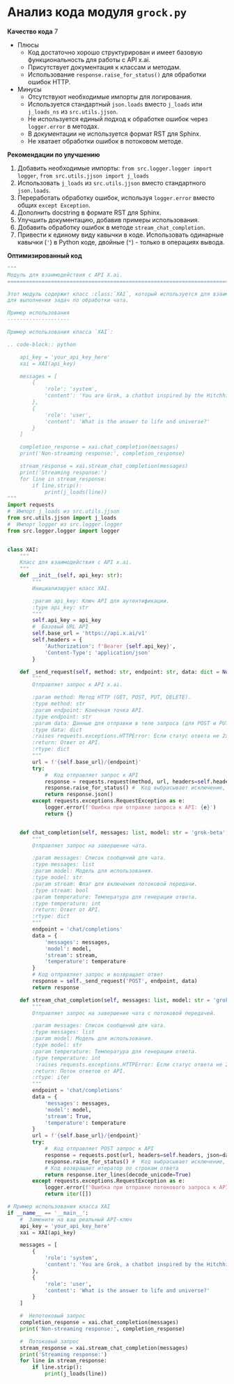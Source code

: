 # Анализ кода модуля `grock.py`

**Качество кода**
7
- Плюсы
    - Код достаточно хорошо структурирован и имеет базовую функциональность для работы с API x.ai.
    - Присутствует документация к классам и методам.
    - Использование `response.raise_for_status()` для обработки ошибок HTTP.
- Минусы
    - Отсутствуют необходимые импорты для логирования.
    - Используется стандартный `json.loads` вместо `j_loads` или `j_loads_ns` из `src.utils.jjson`.
    - Не используется единый подход к обработке ошибок через `logger.error` в методах.
    - В документации не используется формат RST для Sphinx.
    - Не хватает обработки ошибок в потоковом методе.

**Рекомендации по улучшению**

1.  Добавить необходимые импорты: `from src.logger.logger import logger`, `from src.utils.jjson import j_loads`
2.  Использовать `j_loads` из `src.utils.jjson` вместо стандартного `json.loads`.
3.  Переработать обработку ошибок, используя `logger.error` вместо общих `except Exception`.
4.  Дополнить docstring в формате RST для Sphinx.
5.  Улучшить документацию, добавив примеры использования.
6.  Добавить обработку ошибок в методе `stream_chat_completion`.
7.  Привести к единому виду кавычки в коде. Использовать одинарные кавычки (`'`) в Python коде, двойные (`"`) - только в операциях вывода.

**Оптимизированный код**

```python
"""
Модуль для взаимодействия с API X.ai.
=========================================================================================

Этот модуль содержит класс :class:`XAI`, который используется для взаимодействия с API x.ai
для выполнения задач по обработки чата.

Пример использования
--------------------

Пример использования класса `XAI`:

.. code-block:: python

    api_key = 'your_api_key_here'
    xai = XAI(api_key)

    messages = [
        {
            'role': 'system',
            'content': 'You are Grok, a chatbot inspired by the Hitchhikers Guide to the Galaxy.'
        },
        {
            'role': 'user',
            'content': 'What is the answer to life and universe?'
        }
    ]

    completion_response = xai.chat_completion(messages)
    print('Non-streaming response:', completion_response)

    stream_response = xai.stream_chat_completion(messages)
    print('Streaming response:')
    for line in stream_response:
        if line.strip():
            print(j_loads(line))
"""
import requests
#  Импорт j_loads из src.utils.jjson
from src.utils.jjson import j_loads
#  Импорт logger из src.logger.logger
from src.logger.logger import logger


class XAI:
    """
    Класс для взаимодействия с API x.ai.
    """
    def __init__(self, api_key: str):
        """
        Инициализирует класс XAI.

        :param api_key: Ключ API для аутентификации.
        :type api_key: str
        """
        self.api_key = api_key
        #  Базовый URL API
        self.base_url = 'https://api.x.ai/v1'
        self.headers = {
            'Authorization': f'Bearer {self.api_key}',
            'Content-Type': 'application/json'
        }

    def _send_request(self, method: str, endpoint: str, data: dict = None) -> dict:
        """
        Отправляет запрос к API x.ai.

        :param method: Метод HTTP (GET, POST, PUT, DELETE).
        :type method: str
        :param endpoint: Конечная точка API.
        :type endpoint: str
        :param data: Данные для отправки в теле запроса (для POST и PUT).
        :type data: dict
        :raises requests.exceptions.HTTPError: Если статус ответа не 2xx.
        :return: Ответ от API.
        :rtype: dict
        """
        url = f'{self.base_url}/{endpoint}'
        try:
            #  Код отправляет запрос к API
            response = requests.request(method, url, headers=self.headers, json=data)
            response.raise_for_status() #  Код выбрасывает исключение, если статус ответа не 2xx
            return response.json()
        except requests.exceptions.RequestException as e:
            logger.error(f'Ошибка при отправке запроса к API: {e}')
            return {}


    def chat_completion(self, messages: list, model: str = 'grok-beta', stream: bool = False, temperature: int = 0) -> dict:
        """
        Отправляет запрос на завершение чата.

        :param messages: Список сообщений для чата.
        :type messages: list
        :param model: Модель для использования.
        :type model: str
        :param stream: Флаг для включения потоковой передачи.
        :type stream: bool
        :param temperature: Температура для генерации ответа.
        :type temperature: int
        :return: Ответ от API.
        :rtype: dict
        """
        endpoint = 'chat/completions'
        data = {
            'messages': messages,
            'model': model,
            'stream': stream,
            'temperature': temperature
        }
        # Код отправляет запрос и возвращает ответ
        response = self._send_request('POST', endpoint, data)
        return response

    def stream_chat_completion(self, messages: list, model: str = 'grok-beta', temperature: int = 0) -> iter:
        """
        Отправляет запрос на завершение чата с потоковой передачей.

        :param messages: Список сообщений для чата.
        :type messages: list
        :param model: Модель для использования.
        :type model: str
        :param temperature: Температура для генерации ответа.
        :type temperature: int
         :raises requests.exceptions.HTTPError: Если статус ответа не 2xx.
        :return: Поток ответов от API.
        :rtype: iter
        """
        endpoint = 'chat/completions'
        data = {
            'messages': messages,
            'model': model,
            'stream': True,
            'temperature': temperature
        }
        url = f'{self.base_url}/{endpoint}'
        try:
            #  Код отправляет POST запрос к API
            response = requests.post(url, headers=self.headers, json=data, stream=True)
            response.raise_for_status() #  Код выбрасывает исключение, если статус ответа не 2xx
            # Код возвращает итератор по строкам ответа
            return response.iter_lines(decode_unicode=True)
        except requests.exceptions.RequestException as e:
            logger.error(f'Ошибка при отправке потокового запроса к API: {e}')
            return iter([])

# Пример использования класса XAI
if __name__ == '__main__':
    #  Замените на ваш реальный API-ключ
    api_key = 'your_api_key_here'
    xai = XAI(api_key)

    messages = [
        {
            'role': 'system',
            'content': 'You are Grok, a chatbot inspired by the Hitchhikers Guide to the Galaxy.'
        },
        {
            'role': 'user',
            'content': 'What is the answer to life and universe?'
        }
    ]

    #  Непотоковый запрос
    completion_response = xai.chat_completion(messages)
    print('Non-streaming response:', completion_response)

    #  Потоковый запрос
    stream_response = xai.stream_chat_completion(messages)
    print('Streaming response:')
    for line in stream_response:
        if line.strip():
            print(j_loads(line))
```
